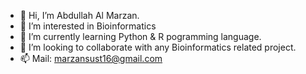 - 👋 Hi, I’m Abdullah Al Marzan.
- 👀 I’m interested in Bioinformatics
- 🌱 I’m currently learning Python & R pogramming language.
- 💞️ I’m looking to collaborate with any Bioinformatics related project.
- 📫 Mail: marzansust16@gmail.com

<!---
Marzan1/Marzan1 is a ✨ special ✨ repository because its `README.md` (this file) appears on your GitHub profile.
You can click the Preview link to take a look at your changes.
--->
